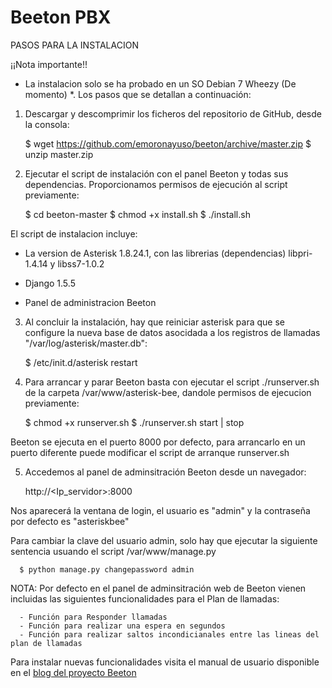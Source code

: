 Beeton PBX
==========


PASOS PARA LA INSTALACION

¡¡Nota importante!!
* La instalacion solo se ha probado en un SO Debian 7 Wheezy (De momento) *. Los pasos que se detallan a continuación: 


1) Descargar y descomprimir los ficheros del repositorio de GitHub, desde la consola:

      $ wget https://github.com/emoronayuso/beeton/archive/master.zip
      $ unzip master.zip

2) Ejecutar el script de instalación con el panel Beeton y todas sus dependencias. Proporcionamos permisos de ejecución al script previamente:
      
      $ cd beeton-master
      $ chmod +x install.sh
      $ ./install.sh

El script de instalacion incluye: 

- La version de Asterisk 1.8.24.1, con las librerias (dependencias) libpri-1.4.14 y libss7-1.0.2 

- Django 1.5.5

- Panel de administracion Beeton



3) Al concluir la instalación, hay que reiniciar asterisk para que se configure la nueva base de datos asocidada a los registros de llamadas "/var/log/asterisk/master.db":

      $ /etc/init.d/asterisk restart

4) Para arrancar y parar Beeton basta con ejecutar el script ./runserver.sh de la carpeta /var/www/asterisk-bee, dandole permisos de ejecucion previamente:

      $ chmod +x runserver.sh
      $ ./runserver.sh start | stop
   
Beeton se ejecuta en el puerto 8000 por defecto, para arrancarlo en un puerto diferente puede modificar el script de arranque runserver.sh


5) Accedemos al panel de adminsitración Beeton desde un navegador:
     
     http://<Ip_servidor>:8000
    
Nos aparecerá la ventana de login, el usuario es "admin" y la contraseña por defecto es "asteriskbee"

Para cambiar la clave del usuario admin, solo hay que ejecutar la siguiente sentencia usuando el script /var/www/manage.py

      $ python manage.py changepassword admin
   

NOTA: Por defecto en el panel de adminsitración web de Beeton vienen incluidas las siguientes funcionalidades para el Plan de llamadas:

      - Función para Responder llamadas
      - Función para realizar una espera en segundos
      - Función para realizar saltos incondicianales entre las lineas del plan de llamadas

Para instalar nuevas funcionalidades visita el manual de usuario disponible en el <a href="http://beetonvoip.wordpress.com/">blog del proyecto Beeton</a> 

     
